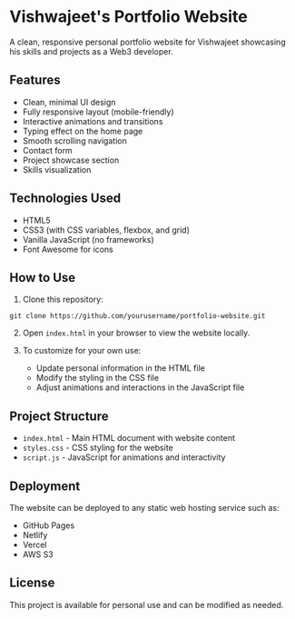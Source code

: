 # Vishwajeet's Portfolio Website

A clean, responsive personal portfolio website for Vishwajeet showcasing his skills and projects as a Web3 developer.

## Features

- Clean, minimal UI design
- Fully responsive layout (mobile-friendly)
- Interactive animations and transitions
- Typing effect on the home page
- Smooth scrolling navigation
- Contact form
- Project showcase section
- Skills visualization

## Technologies Used

- HTML5
- CSS3 (with CSS variables, flexbox, and grid)
- Vanilla JavaScript (no frameworks)
- Font Awesome for icons

## How to Use

1. Clone this repository:
```
git clone https://github.com/yourusername/portfolio-website.git
```

2. Open `index.html` in your browser to view the website locally.

3. To customize for your own use:
   - Update personal information in the HTML file
   - Modify the styling in the CSS file
   - Adjust animations and interactions in the JavaScript file

## Project Structure

- `index.html` - Main HTML document with website content
- `styles.css` - CSS styling for the website
- `script.js` - JavaScript for animations and interactivity

## Deployment

The website can be deployed to any static web hosting service such as:
- GitHub Pages
- Netlify
- Vercel
- AWS S3

## License

This project is available for personal use and can be modified as needed. 